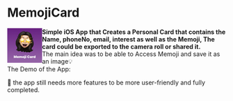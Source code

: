 
# MemojiCard


<img align="left" src="https://github.com/wahaj-yousef/MemojiCard/blob/fc214d950f6efc13975ff47a39f0e93a2f07d99d/MemojiSwiftUI/MemojiSwiftUI/Assets.xcassets/AppIcon.appiconset/80.png">

**Simple iOS App that Creates a Personal Card that contains the Name, phoneNo, email, interest as well as the Memoji, The card could be exported to the camera roll or shared it.**<br />
The main idea was to be able to Access Memoji and save it as an image💡
<br clear="left"/>
The Demo of the App: 


🌱 the app still needs more features to be more user-friendly and fully completed.
